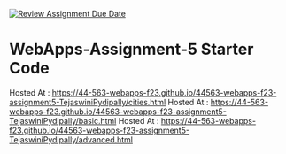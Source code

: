 [![Review Assignment Due Date](https://classroom.github.com/assets/deadline-readme-button-24ddc0f5d75046c5622901739e7c5dd533143b0c8e959d652212380cedb1ea36.svg)](https://classroom.github.com/a/7kKA03Up)
# WebApps-Assignment-5 Starter Code
Hosted At : <https://44-563-webapps-f23.github.io/44563-webapps-f23-assignment5-TejaswiniPydipally/cities.html>
Hosted At : <https://44-563-webapps-f23.github.io/44563-webapps-f23-assignment5-TejaswiniPydipally/basic.html>
Hosted At : <https://44-563-webapps-f23.github.io/44563-webapps-f23-assignment5-TejaswiniPydipally/advanced.html>
